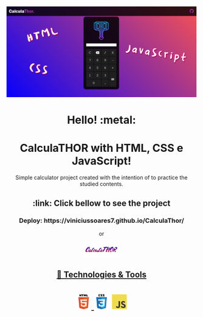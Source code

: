 <h3 align="center" ><img src="https://github.com/viniciussoares7/CalculaThor/blob/main/assets/imgs/S123.jpg?raw=true" alt="calculathor" style="zoom:50%;" width="1000px" height="auto"/></h3>

<h1 align="center"> Hello! :metal:</h1>
<h1 align="center"> CalculaTHOR with HTML, CSS e JavaScript!</h1>
<p align="center">
Simple calculator project created with the intention of to practice the studied contents.</p>
<h2 align="center"> :link: Click bellow to see the project</h2>
<h3 align="center">Deploy: https://viniciussoares7.github.io/CalculaThor/</h3>
<p align="center">or</p>
<p align="center"> <a href="https://viniciussoares7.github.io/CalculaThor/" target="_blank"> <img src="https://github.com/viniciussoares7/CalculaThor/blob/main/assets/imgs/456.png?raw=true" alt="linkProject" style="zoom:50%;" width="200px" height="auto"/> </p>

<h2 align="center">🔧 Technologies & Tools</h2>

<div><h1 align="center"> 

<a href="https://www.w3.org/html/" target="_blank"> <img src="https://raw.githubusercontent.com/devicons/devicon/master/icons/html5/html5-original-wordmark.svg" alt="html5" width="40" height="40"/> <a href="https://www.w3schools.com/css/" target="_blank"> <img src="https://raw.githubusercontent.com/devicons/devicon/master/icons/css3/css3-original-wordmark.svg" alt="css3" width="40" height="40"/></a> <a href="https://developer.mozilla.org/en-US/docs/Web/JavaScript" target="_blank"> <img src="https://raw.githubusercontent.com/devicons/devicon/master/icons/javascript/javascript-original.svg" alt="javascript" width="40" height="40"/> </a> 
   </h1> </div>






